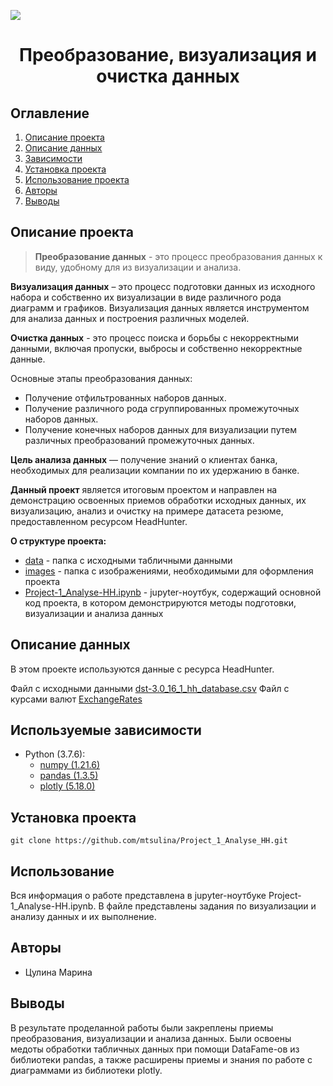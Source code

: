 
![](./images/data_cleaning.png)
# <center> Преобразование, визуализация и очистка данных </center>
## Оглавление
1. [Описание проекта](#Описание-проекта)
2. [Описание данных](#Описание-данных)
3. [Зависимости](#Зависимости)
4. [Установка проекта](#Установка-проекта)
5. [Использование проекта](#Использование-проекта)
6. [Авторы](#Авторы)
7. [Выводы](Использование-проекта)

## Описание проекта

>**Преобразование данных** - это процесс преобразования данных к виду, удобному для из визуализации и анализа.

**Визуализация данных** – это процесс подготовки данных из исходного набора и собственно их визуализации в виде различного рода диаграмм и графиков. Визуализация данных является инструментом для анализа данных и построения различных моделей.

**Очистка данных** - это процесс поиска и борьбы с некорректными данными, включая пропуски, выбросы и собственно некорректные данные.


Основные этапы преобразования данных:
* Получение отфильтрованных наборов данных.
* Получение различного рода сгруппированных промежуточных наборов данных.
* Получение конечных наборов данных для визуализации путем различных преобразований промежуточных данных.

**Цель анализа данных** — получение знаний о клиентах банка, необходимых для реализации компании по их удержанию в банке.

**Данный проект** является итоговым проектом и направлен на демонстрацию освоенных приемов обработки исходных данных, их визуализацию, анализ и очистку на примере датасета резюме, предоставленном ресурсом HeadHunter.

**О структуре проекта:**
* [data](./data) - папка с исходными табличными данными
* [images](./images) - папка с изображениями, необходимыми для оформления проекта
* [Project-1_Analyse-HH.ipynb](./Project-1_Analyse-HH.ipynb) - jupyter-ноутбук, содержащий основной код проекта, в котором демонстрируются методы подготовки, визуализации и анализа данных


## Описание данных
В этом проекте используются данные с ресурса HeadHunter.

Файл с исходными данными [dst-3.0_16_1_hh_database.csv](./data/dst-3.0_16_1_hh_database.csv)
Файл с курсами валют [ExchangeRates](./data/ExchangeRates.csv)

## Используемые зависимости
* Python (3.7.6):
    * [numpy (1.21.6)](https://numpy.org)
    * [pandas (1.3.5)](https://pandas.pydata.org)
    * [plotly (5.18.0)](https://plotly.com)
    
## Установка проекта

```
git clone https://github.com/mtsulina/Project_1_Analyse_HH.git
```

## Использование
Вся информация о работе представлена в jupyter-ноутбуке Project-1_Analyse-HH.ipynb. В файле представлены задания по визуализации и анализу данных и их выполнение.

## Авторы

* Цулина Марина

## Выводы

В результате проделанной работы были закреплены приемы преобразования, визуализации и анализа данных. Были освоены медоты обработки табличных данных при помощи DataFame-ов из библиотеки pandas, а также расширены приемы и знания по работе с диаграммами из библиотеки plotly.